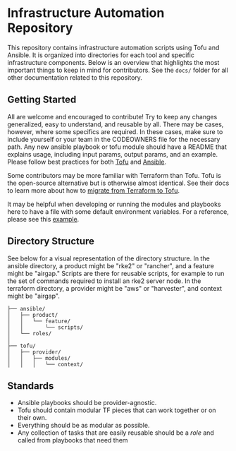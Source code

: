 # Infrastructure Automation Repository

This repository contains infrastructure automation scripts using Tofu and Ansible. It is organized into directories for each tool and specific infrastructure components. Below is an overview that highlights the most important things to keep in mind for contributors. See the `docs/` folder for all other documentation related to this repository.

## Getting Started

All are welcome and encouraged to contribute! Try to keep any changes generalized, easy to understand, and reusable by all. There may be cases, however, where some specifics are required. In these cases, make sure to include yourself or your team in the CODEOWNERS file for the necessary path. Any new ansible playbook or tofu module should have a README that explains usage, including input params, output params, and an example. Please follow best practices for both [Tofu](https://opentofu.org/docs/language/syntax/style/) and [Ansible](https://docs.ansible.com/ansible/latest/tips_tricks/ansible_tips_tricks.html).

Some contributors may be more familiar with Terraform than Tofu. Tofu is the open-source alternative but is otherwise almost identical. See their docs to learn more about how to [migrate from Terraform to Tofu](https://opentofu.org/docs/intro/migration/). 

It may be helpful when developing or running the modules and playbooks here to have a file with some default environment variables. For a reference, please see this [example](./vars.example-env).

## Directory Structure

See below for a visual representation of the directory structure. In the ansible directory, a product might be "rke2" or "rancher", and a feature might be "airgap." Scripts are there for reusable scripts, for example to run the set of commands required to install an rke2 server node. In the terraform directory, a provider might be "aws" or "harvester", and context might be "airgap".

```
├── ansible/
│   ├── product/
│   │   └── feature/
│   │       └── scripts/
│   └── roles/
│       
├── tofu/
│   ├── provider/
│   │   ├── modules/
│   │   │   └── context/
```

## Standards
- Ansible playbooks should be provider-agnostic.
- Tofu should contain modular TF pieces that can work together or on their own.
- Everything should be as modular as possible.
- Any collection of tasks that are easily reusable should be a *role* and called from playbooks that need them
